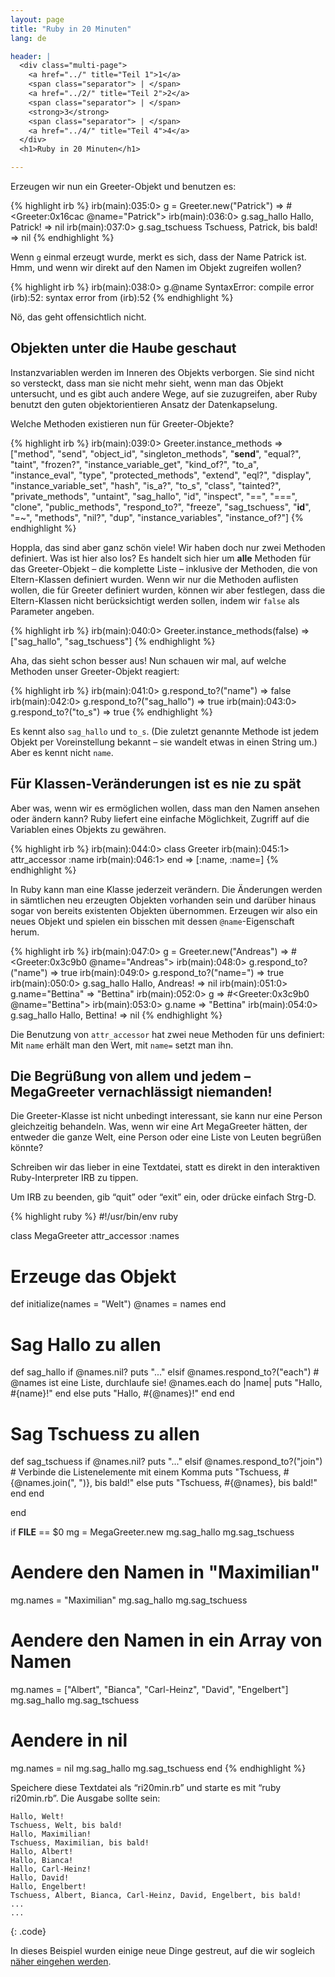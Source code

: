 ```yaml
---
layout: page
title: "Ruby in 20 Minuten"
lang: de

header: |
  <div class="multi-page">
    <a href="../" title="Teil 1">1</a>
    <span class="separator"> | </span>
    <a href="../2/" title="Teil 2">2</a>
    <span class="separator"> | </span>
    <strong>3</strong>
    <span class="separator"> | </span>
    <a href="../4/" title="Teil 4">4</a>
  </div>
  <h1>Ruby in 20 Minuten</h1>

---
```


Erzeugen wir nun ein Greeter-Objekt und benutzen es:

{% highlight irb %}
irb(main):035:0> g = Greeter.new("Patrick")
=> #<Greeter:0x16cac @name="Patrick">
irb(main):036:0> g.sag_hallo
Hallo, Patrick!
=> nil
irb(main):037:0> g.sag_tschuess
Tschuess, Patrick, bis bald!
=> nil
{% endhighlight %}

Wenn `g` einmal erzeugt wurde, merkt es sich, dass der Name Patrick ist.
Hmm, und wenn wir direkt auf den Namen im Objekt zugreifen wollen?

{% highlight irb %}
irb(main):038:0> g.@name
SyntaxError: compile error
(irb):52: syntax error
        from (irb):52
{% endhighlight %}

Nö, das geht offensichtlich nicht.

## Objekten unter die Haube geschaut

Instanzvariablen werden im Inneren des Objekts verborgen. Sie sind nicht
so versteckt, dass man sie nicht mehr sieht, wenn man das Objekt
untersucht, und es gibt auch andere Wege, auf sie zuzugreifen, aber Ruby
benutzt den guten objektorientieren Ansatz der Datenkapselung.

Welche Methoden existieren nun für Greeter-Objekte?

{% highlight irb %}
irb(main):039:0> Greeter.instance_methods
=> ["method", "send", "object_id", "singleton_methods",
    "__send__", "equal?", "taint", "frozen?",
    "instance_variable_get", "kind_of?", "to_a",
    "instance_eval", "type", "protected_methods", "extend",
    "eql?", "display", "instance_variable_set", "hash",
    "is_a?", "to_s", "class", "tainted?", "private_methods",
    "untaint", "sag_hallo", "id", "inspect", "==", "===",
    "clone", "public_methods", "respond_to?", "freeze",
    "sag_tschuess", "__id__", "=~", "methods", "nil?", "dup",
    "instance_variables", "instance_of?"]
{% endhighlight %}

Hoppla, das sind aber ganz schön viele! Wir haben doch nur zwei Methoden
definiert. Was ist hier also los? Es handelt sich hier um **alle**
Methoden für das Greeter-Objekt – die komplette Liste – inklusive der
Methoden, die von Eltern-Klassen definiert wurden. Wenn wir nur die
Methoden auflisten wollen, die für Greeter definiert wurden, können wir
aber festlegen, dass die Eltern-Klassen nicht berücksichtigt werden
sollen, indem wir `false` als Parameter angeben.

{% highlight irb %}
irb(main):040:0> Greeter.instance_methods(false)
=> ["sag_hallo", "sag_tschuess"]
{% endhighlight %}

Aha, das sieht schon besser aus! Nun schauen wir mal, auf welche
Methoden unser Greeter-Objekt reagiert:

{% highlight irb %}
irb(main):041:0> g.respond_to?("name")
=> false
irb(main):042:0> g.respond_to?("sag_hallo")
=> true
irb(main):043:0> g.respond_to?("to_s")
=> true
{% endhighlight %}

Es kennt also `sag_hallo` und `to_s`. (Die zuletzt genannte Methode ist
jedem Objekt per Voreinstellung bekannt – sie wandelt etwas in einen
String um.) Aber es kennt nicht `name`.

## Für Klassen-Veränderungen ist es nie zu spät

Aber was, wenn wir es ermöglichen wollen, dass man den Namen ansehen
oder ändern kann? Ruby liefert eine einfache Möglichkeit, Zugriff auf
die Variablen eines Objekts zu gewähren.

{% highlight irb %}
irb(main):044:0> class Greeter
irb(main):045:1>   attr_accessor :name
irb(main):046:1> end
=> [:name, :name=]
{% endhighlight %}

In Ruby kann man eine Klasse jederzeit verändern. Die Änderungen werden
in sämtlichen neu erzeugten Objekten vorhanden sein und darüber hinaus
sogar von bereits existenten Objekten übernommen. Erzeugen wir also ein
neues Objekt und spielen ein bisschen mit dessen `@name`-Eigenschaft
herum.

{% highlight irb %}
irb(main):047:0> g = Greeter.new("Andreas")
=> #<Greeter:0x3c9b0 @name="Andreas">
irb(main):048:0> g.respond_to?("name")
=> true
irb(main):049:0> g.respond_to?("name=")
=> true
irb(main):050:0> g.sag_hallo
Hallo, Andreas!
=> nil
irb(main):051:0> g.name="Bettina"
=> "Bettina"
irb(main):052:0> g
=> #<Greeter:0x3c9b0 @name="Bettina">
irb(main):053:0> g.name
=> "Bettina"
irb(main):054:0> g.sag_hallo
Hallo, Bettina!
=> nil
{% endhighlight %}

Die Benutzung von `attr_accessor` hat zwei neue Methoden für uns
definiert: Mit `name` erhält man den Wert, mit `name=` setzt man ihn.

## Die Begrüßung von allem und jedem – MegaGreeter vernachlässigt niemanden!

Die Greeter-Klasse ist nicht unbedingt interessant, sie kann nur eine
Person gleichzeitig behandeln. Was, wenn wir eine Art MegaGreeter
hätten, der entweder die ganze Welt, eine Person oder eine Liste von
Leuten begrüßen könnte?

Schreiben wir das lieber in eine Textdatei, statt es direkt in den
interaktiven Ruby-Interpreter IRB zu tippen.

Um IRB zu beenden, gib “quit” oder “exit” ein, oder drücke einfach
Strg-D.

{% highlight ruby %}
#!/usr/bin/env ruby

class MegaGreeter
  attr_accessor :names

  # Erzeuge das Objekt
  def initialize(names = "Welt")
    @names = names
  end

  # Sag Hallo zu allen
  def sag_hallo
    if @names.nil?
      puts "..."
    elsif @names.respond_to?("each")
      # @names ist eine Liste, durchlaufe sie!
      @names.each do |name|
        puts "Hallo, #{name}!"
      end
    else
      puts "Hallo, #{@names}!"
    end
  end

  # Sag Tschuess zu allen
  def sag_tschuess
    if @names.nil?
      puts "..."
    elsif @names.respond_to?("join")
      # Verbinde die Listenelemente mit einem Komma
      puts "Tschuess, #{@names.join(", ")}, bis bald!"
    else
      puts "Tschuess, #{@names}, bis bald!"
    end
  end

end


if __FILE__ == $0
  mg = MegaGreeter.new
  mg.sag_hallo
  mg.sag_tschuess

  # Aendere den Namen in "Maximilian"
  mg.names = "Maximilian"
  mg.sag_hallo
  mg.sag_tschuess

  # Aendere den Namen in ein Array von Namen
  mg.names = ["Albert", "Bianca", "Carl-Heinz",
    "David", "Engelbert"]
  mg.sag_hallo
  mg.sag_tschuess

  # Aendere in nil
  mg.names = nil
  mg.sag_hallo
  mg.sag_tschuess
end
{% endhighlight %}

Speichere diese Textdatei als “ri20min.rb” und starte es mit “ruby
ri20min.rb”. Die Ausgabe sollte sein:

    Hallo, Welt!
    Tschuess, Welt, bis bald!
    Hallo, Maximilian!
    Tschuess, Maximilian, bis bald!
    Hallo, Albert!
    Hallo, Bianca!
    Hallo, Carl-Heinz!
    Hallo, David!
    Hallo, Engelbert!
    Tschuess, Albert, Bianca, Carl-Heinz, David, Engelbert, bis bald!
    ...
    ...
{: .code}

In dieses Beispiel wurden einige neue Dinge gestreut, auf die wir
sogleich [näher eingehen werden](../4/).
